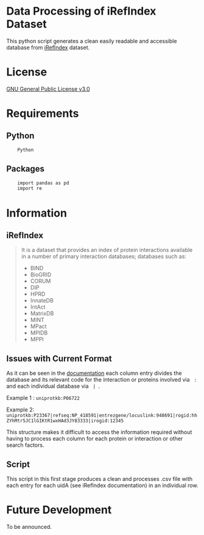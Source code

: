 # Data Processing of iRefIndex Dataset

This python script generates a clean easily readable and accessible database from [iRefIndex][irefindex] dataset. 

# License

[GNU General Public License v3.0][license]

# Requirements

## Python

```sh
    Python 
```

## Packages

```sh
    import pandas as pd
    import re
```

# Information

## iRefIndex

> It is a dataset that provides an index of protein interactions available in a number of primary interaction databases; databases such as:
>
> * BIND
> * BioGRID
> * CORUM
> * DIP
> * HPRD
> * InnateDB
> * IntAct
> * MatrixDB
> * MINT
> * MPact
> * MPIDB
> * MPPI

## Issues with Current Format

As it can be seen in the [documentation][irefindex_documentation] each column entry divides the database and its relevant code for the interaction or proteins involved via <code> : </code> and each individual database via  <code> | </code>.

Example 1 : <code>uniprotkb:P06722</code>

Example 2: <code>uniprotkb:P23367|refseq:NP_418591|entrezgene/locuslink:948691|rogid:hhZYhMtr5JC1lGIKtR1wxHAd3JY83333|irogid:12345</code>

This structure makes it difficult to access the information required without having to process each column for each protein or interaction or other search factors.

## Script

This script in this first stage produces a clean and processes .csv file with each entry for each uidA (see iRefIndex documentation) in an individual row.

# Future Development

To be announced.

[irefindex]:<http://irefindex.org/wiki/index.php?title=iRefIndex>
[license]:<https://github.com/luis-alarcon/irefindex_python_data_normalization/blob/master/LICENSE>
[irefindex_documentation]:<http://irefindex.org/wiki/index.php?title=README_MITAB2.6_for_iRefIndex#Column_number:_3_.28altA.29>